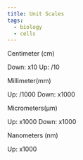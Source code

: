 ```yaml
---
title: Unit Scales
tags:
  - biology
  - cells
---
```

Centimeter (cm)

Down: x10
Up: /10

Millimeter(mm)

Up: /1000
Down: x1000

Micrometers(µm)

Up: x1000
Down: x1000

Nanometers (nm)

Up: x1000


‎‎